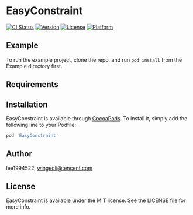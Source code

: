 # EasyConstraint

[![CI Status](https://img.shields.io/travis/lee1994522/EasyConstraint.svg?style=flat)](https://travis-ci.org/lee1994522/EasyConstraint)
[![Version](https://img.shields.io/cocoapods/v/EasyConstraint.svg?style=flat)](https://cocoapods.org/pods/EasyConstraint)
[![License](https://img.shields.io/cocoapods/l/EasyConstraint.svg?style=flat)](https://cocoapods.org/pods/EasyConstraint)
[![Platform](https://img.shields.io/cocoapods/p/EasyConstraint.svg?style=flat)](https://cocoapods.org/pods/EasyConstraint)

## Example

To run the example project, clone the repo, and run `pod install` from the Example directory first.

## Requirements

## Installation

EasyConstraint is available through [CocoaPods](https://cocoapods.org). To install
it, simply add the following line to your Podfile:

```ruby
pod 'EasyConstraint'
```

## Author

lee1994522, wingedli@tencent.com

## License

EasyConstraint is available under the MIT license. See the LICENSE file for more info.
